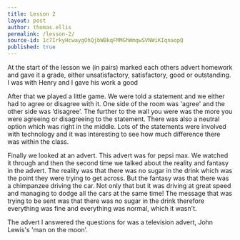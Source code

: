 ```yaml
---
title: Lesson 2
layout: post
author: thomas.ellis
permalink: /lesson-2/
source-id: 1c7IrkyHcwaygOhQjbWBkqFMMGhWmqwSVNWiKIqnaopQ
published: true
---
```

At the start of the lesson we (in pairs) marked each others advert homework and gave it a grade, either unsatisfactory, satisfactory, good or outstanding. I was with Henry and I gave his work a good 

After that we played a little game. We were told a statement and we either had to agree or disagree with it. One side of the room was 'agree' and the other side was ‘disagree’. The further to the wall you were was the more you were agreeing or disagreeing to the statement. There was also a neutral option which was right in the middle. Lots of the statements were involved with technology and it was interesting to see how much difference there was within the class.

Finally we looked at an advert. This advert was for pepsi max. We watched it through and then the second time we talked about the reality and fantasy in the advert. The reality was that there was no sugar in the drink which was the point they were trying to get across. But the fantasy was that there was a chimpanzee driving the car. Not only that but it was driving at great speed and managing to dodge all the cars at the same time! The message that was trying to be sent was that there was no sugar in the drink therefore everything was fine and everything was normal, which it wasn't.

The advert I answered the questions for was a television advert, John Lewis's 'man on the moon’. 

